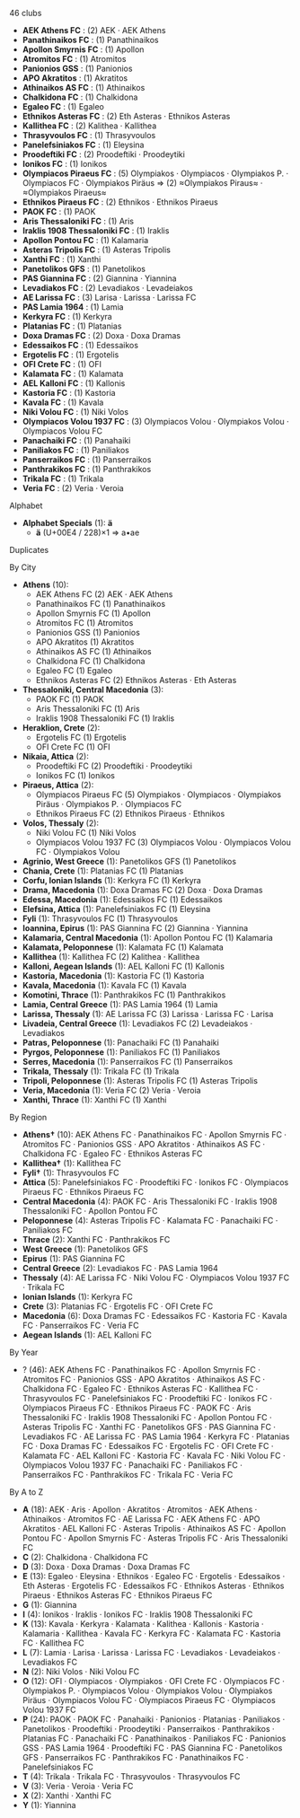 46 clubs

- **AEK Athens FC** : (2) AEK · AEK Athens
- **Panathinaikos FC** : (1) Panathinaikos
- **Apollon Smyrnis FC** : (1) Apollon
- **Atromitos FC** : (1) Atromitos
- **Panionios GSS** : (1) Panionios
- **APO Akratitos** : (1) Akratitos
- **Athinaikos AS FC** : (1) Athinaikos
- **Chalkidona FC** : (1) Chalkidona
- **Egaleo FC** : (1) Egaleo
- **Ethnikos Asteras FC** : (2) Eth Asteras · Ethnikos Asteras
- **Kallithea FC** : (2) Kalithea · Kallithea
- **Thrasyvoulos FC** : (1) Thrasyvoulos
- **Panelefsiniakos FC** : (1) Eleysina
- **Proodeftiki FC** : (2) Proodeftiki · Proodeytiki
- **Ionikos FC** : (1) Ionikos
- **Olympiacos Piraeus FC** : (5) Olympiakos · Olympiacos · Olympiakos P. · Olympiacos FC · Olympiakos Piräus ⇒ (2) ≈Olympiakos Piraus≈ · ≈Olympiakos Piraeus≈
- **Ethnikos Piraeus FC** : (2) Ethnikos · Ethnikos Piraeus
- **PAOK FC** : (1) PAOK
- **Aris Thessaloniki FC** : (1) Aris
- **Iraklis 1908 Thessaloniki FC** : (1) Iraklis
- **Apollon Pontou FC** : (1) Kalamaria
- **Asteras Tripolis FC** : (1) Asteras Tripolis
- **Xanthi FC** : (1) Xanthi
- **Panetolikos GFS** : (1) Panetolikos
- **PAS Giannina FC** : (2) Giannina · Yiannina
- **Levadiakos FC** : (2) Levadiakos · Levadeiakos
- **AE Larissa FC** : (3) Larisa · Larissa · Larissa FC
- **PAS Lamia 1964** : (1) Lamia
- **Kerkyra FC** : (1) Kerkyra
- **Platanias FC** : (1) Platanias
- **Doxa Dramas FC** : (2) Doxa · Doxa Dramas
- **Edessaikos FC** : (1) Edessaikos
- **Ergotelis FC** : (1) Ergotelis
- **OFI Crete FC** : (1) OFI
- **Kalamata FC** : (1) Kalamata
- **AEL Kalloni FC** : (1) Kallonis
- **Kastoria FC** : (1) Kastoria
- **Kavala FC** : (1) Kavala
- **Niki Volou FC** : (1) Niki Volos
- **Olympiacos Volou 1937 FC** : (3) Olympiacos Volou · Olympiakos Volou · Olympiacos Volou FC
- **Panachaiki FC** : (1) Panahaiki
- **Paniliakos FC** : (1) Paniliakos
- **Panserraikos FC** : (1) Panserraikos
- **Panthrakikos FC** : (1) Panthrakikos
- **Trikala FC** : (1) Trikala
- **Veria FC** : (2) Veria · Veroia




Alphabet

- **Alphabet Specials** (1):  **ä** 
  - **ä** (U+00E4 / 228)×1 ⇒ a•ae




Duplicates





By City

- **Athens** (10): 
  - AEK Athens FC  (2) AEK · AEK Athens
  - Panathinaikos FC  (1) Panathinaikos
  - Apollon Smyrnis FC  (1) Apollon
  - Atromitos FC  (1) Atromitos
  - Panionios GSS  (1) Panionios
  - APO Akratitos  (1) Akratitos
  - Athinaikos AS FC  (1) Athinaikos
  - Chalkidona FC  (1) Chalkidona
  - Egaleo FC  (1) Egaleo
  - Ethnikos Asteras FC  (2) Ethnikos Asteras · Eth Asteras
- **Thessaloniki, Central Macedonia** (3): 
  - PAOK FC  (1) PAOK
  - Aris Thessaloniki FC  (1) Aris
  - Iraklis 1908 Thessaloniki FC  (1) Iraklis
- **Heraklion, Crete** (2): 
  - Ergotelis FC  (1) Ergotelis
  - OFI Crete FC  (1) OFI
- **Nikaia, Attica** (2): 
  - Proodeftiki FC  (2) Proodeftiki · Proodeytiki
  - Ionikos FC  (1) Ionikos
- **Piraeus, Attica** (2): 
  - Olympiacos Piraeus FC  (5) Olympiakos · Olympiacos · Olympiakos Piräus · Olympiakos P. · Olympiacos FC
  - Ethnikos Piraeus FC  (2) Ethnikos Piraeus · Ethnikos
- **Volos, Thessaly** (2): 
  - Niki Volou FC  (1) Niki Volos
  - Olympiacos Volou 1937 FC  (3) Olympiacos Volou · Olympiacos Volou FC · Olympiakos Volou
- **Agrinio, West Greece** (1): Panetolikos GFS  (1) Panetolikos
- **Chania, Crete** (1): Platanias FC  (1) Platanias
- **Corfu, Ionian Islands** (1): Kerkyra FC  (1) Kerkyra
- **Drama, Macedonia** (1): Doxa Dramas FC  (2) Doxa · Doxa Dramas
- **Edessa, Macedonia** (1): Edessaikos FC  (1) Edessaikos
- **Elefsina, Attica** (1): Panelefsiniakos FC  (1) Eleysina
- **Fyli** (1): Thrasyvoulos FC  (1) Thrasyvoulos
- **Ioannina, Epirus** (1): PAS Giannina FC  (2) Giannina · Yiannina
- **Kalamaria, Central Macedonia** (1): Apollon Pontou FC  (1) Kalamaria
- **Kalamata, Peloponnese** (1): Kalamata FC  (1) Kalamata
- **Kallithea** (1): Kallithea FC  (2) Kalithea · Kallithea
- **Kalloni, Aegean Islands** (1): AEL Kalloni FC  (1) Kallonis
- **Kastoria, Macedonia** (1): Kastoria FC  (1) Kastoria
- **Kavala, Macedonia** (1): Kavala FC  (1) Kavala
- **Komotini, Thrace** (1): Panthrakikos FC  (1) Panthrakikos
- **Lamia, Central Greece** (1): PAS Lamia 1964  (1) Lamia
- **Larissa, Thessaly** (1): AE Larissa FC  (3) Larissa · Larissa FC · Larisa
- **Livadeia, Central Greece** (1): Levadiakos FC  (2) Levadeiakos · Levadiakos
- **Patras, Peloponnese** (1): Panachaiki FC  (1) Panahaiki
- **Pyrgos, Peloponnese** (1): Paniliakos FC  (1) Paniliakos
- **Serres, Macedonia** (1): Panserraikos FC  (1) Panserraikos
- **Trikala, Thessaly** (1): Trikala FC  (1) Trikala
- **Tripoli, Peloponnese** (1): Asteras Tripolis FC  (1) Asteras Tripolis
- **Veria, Macedonia** (1): Veria FC  (2) Veria · Veroia
- **Xanthi, Thrace** (1): Xanthi FC  (1) Xanthi




By Region

- **Athens†** (10):   AEK Athens FC · Panathinaikos FC · Apollon Smyrnis FC · Atromitos FC · Panionios GSS · APO Akratitos · Athinaikos AS FC · Chalkidona FC · Egaleo FC · Ethnikos Asteras FC
- **Kallithea†** (1):   Kallithea FC
- **Fyli†** (1):   Thrasyvoulos FC
- **Attica** (5):   Panelefsiniakos FC · Proodeftiki FC · Ionikos FC · Olympiacos Piraeus FC · Ethnikos Piraeus FC
- **Central Macedonia** (4):   PAOK FC · Aris Thessaloniki FC · Iraklis 1908 Thessaloniki FC · Apollon Pontou FC
- **Peloponnese** (4):   Asteras Tripolis FC · Kalamata FC · Panachaiki FC · Paniliakos FC
- **Thrace** (2):   Xanthi FC · Panthrakikos FC
- **West Greece** (1):   Panetolikos GFS
- **Epirus** (1):   PAS Giannina FC
- **Central Greece** (2):   Levadiakos FC · PAS Lamia 1964
- **Thessaly** (4):   AE Larissa FC · Niki Volou FC · Olympiacos Volou 1937 FC · Trikala FC
- **Ionian Islands** (1):   Kerkyra FC
- **Crete** (3):   Platanias FC · Ergotelis FC · OFI Crete FC
- **Macedonia** (6):   Doxa Dramas FC · Edessaikos FC · Kastoria FC · Kavala FC · Panserraikos FC · Veria FC
- **Aegean Islands** (1):   AEL Kalloni FC




By Year

- ? (46):   AEK Athens FC · Panathinaikos FC · Apollon Smyrnis FC · Atromitos FC · Panionios GSS · APO Akratitos · Athinaikos AS FC · Chalkidona FC · Egaleo FC · Ethnikos Asteras FC · Kallithea FC · Thrasyvoulos FC · Panelefsiniakos FC · Proodeftiki FC · Ionikos FC · Olympiacos Piraeus FC · Ethnikos Piraeus FC · PAOK FC · Aris Thessaloniki FC · Iraklis 1908 Thessaloniki FC · Apollon Pontou FC · Asteras Tripolis FC · Xanthi FC · Panetolikos GFS · PAS Giannina FC · Levadiakos FC · AE Larissa FC · PAS Lamia 1964 · Kerkyra FC · Platanias FC · Doxa Dramas FC · Edessaikos FC · Ergotelis FC · OFI Crete FC · Kalamata FC · AEL Kalloni FC · Kastoria FC · Kavala FC · Niki Volou FC · Olympiacos Volou 1937 FC · Panachaiki FC · Paniliakos FC · Panserraikos FC · Panthrakikos FC · Trikala FC · Veria FC






By A to Z

- **A** (18): AEK · Aris · Apollon · Akratitos · Atromitos · AEK Athens · Athinaikos · Atromitos FC · AE Larissa FC · AEK Athens FC · APO Akratitos · AEL Kalloni FC · Asteras Tripolis · Athinaikos AS FC · Apollon Pontou FC · Apollon Smyrnis FC · Asteras Tripolis FC · Aris Thessaloniki FC
- **C** (2): Chalkidona · Chalkidona FC
- **D** (3): Doxa · Doxa Dramas · Doxa Dramas FC
- **E** (13): Egaleo · Eleysina · Ethnikos · Egaleo FC · Ergotelis · Edessaikos · Eth Asteras · Ergotelis FC · Edessaikos FC · Ethnikos Asteras · Ethnikos Piraeus · Ethnikos Asteras FC · Ethnikos Piraeus FC
- **G** (1): Giannina
- **I** (4): Ionikos · Iraklis · Ionikos FC · Iraklis 1908 Thessaloniki FC
- **K** (13): Kavala · Kerkyra · Kalamata · Kalithea · Kallonis · Kastoria · Kalamaria · Kallithea · Kavala FC · Kerkyra FC · Kalamata FC · Kastoria FC · Kallithea FC
- **L** (7): Lamia · Larisa · Larissa · Larissa FC · Levadiakos · Levadeiakos · Levadiakos FC
- **N** (2): Niki Volos · Niki Volou FC
- **O** (12): OFI · Olympiacos · Olympiakos · OFI Crete FC · Olympiacos FC · Olympiakos P. · Olympiacos Volou · Olympiakos Volou · Olympiakos Piräus · Olympiacos Volou FC · Olympiacos Piraeus FC · Olympiacos Volou 1937 FC
- **P** (24): PAOK · PAOK FC · Panahaiki · Panionios · Platanias · Paniliakos · Panetolikos · Proodeftiki · Proodeytiki · Panserraikos · Panthrakikos · Platanias FC · Panachaiki FC · Panathinaikos · Paniliakos FC · Panionios GSS · PAS Lamia 1964 · Proodeftiki FC · PAS Giannina FC · Panetolikos GFS · Panserraikos FC · Panthrakikos FC · Panathinaikos FC · Panelefsiniakos FC
- **T** (4): Trikala · Trikala FC · Thrasyvoulos · Thrasyvoulos FC
- **V** (3): Veria · Veroia · Veria FC
- **X** (2): Xanthi · Xanthi FC
- **Y** (1): Yiannina




